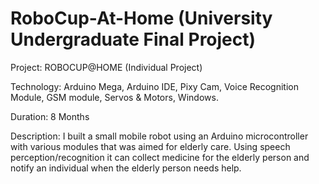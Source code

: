 # RoboCup-At-Home (University Undergraduate Final Project)
Project: ROBOCUP@HOME (Individual Project)

Technology: Arduino Mega, Arduino IDE, Pixy Cam, Voice Recognition Module, GSM module, Servos & Motors, Windows.

Duration: 8 Months

Description: I built a small mobile robot using an Arduino microcontroller with various modules that was aimed for elderly care. Using speech perception/recognition it can collect medicine for the elderly person and notify an individual when the elderly person needs help. 
